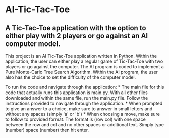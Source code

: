 # AI-Tic-Tac-Toe


## A Tic-Tac-Toe application with the option to either play with 2 players or go against an AI computer model. 

This project is an AI Tic-Tac-Toe application written in Python. Within the application, the user can either play a regular game of Tic-Tac-Toe with two players or go against the computer. The AI program is coded to implement a Pure Monte-Carlo Tree Search Algorithm. Within the AI program, the user also has the choice to set the difficulty of the computer model.

To run the code and navigate through the application:
    * The main file for this code that actually runs this application is main.py. With all other files downloaded and within the same file, run the main.py file. Follow the instructions provided to navigate through the application. 
    * When prompted to give an answer to a choice, make sure to answer in small letters and without any spaces (simply 'a' or 'b')
    * When choosing a move, make sure to follow to provided format. The format is (row col) with one space between the row and col and no other spaces or additional text. Simply type (number) space (number) then hit enter. 
